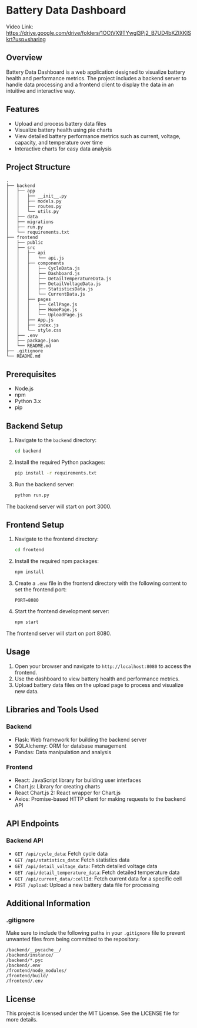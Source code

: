 # Battery Data Dashboard

Video Link: https://drive.google.com/drive/folders/1OCtVX9TYwgl3Pj2_B7UD4bKZlXKISkrt?usp=sharing

## Overview

Battery Data Dashboard is a web application designed to visualize battery health and performance metrics. The project includes a backend server to handle data processing and a frontend client to display the data in an intuitive and interactive way.

## Features

- Upload and process battery data files
- Visualize battery health using pie charts
- View detailed battery performance metrics such as current, voltage, capacity, and temperature over time
- Interactive charts for easy data analysis

## Project Structure

```
.
├── backend
│   ├── app
│   │   ├── __init__.py
│   │   ├── models.py
│   │   ├── routes.py
│   │   └── utils.py
│   ├── data
│   ├── migrations
│   ├── run.py
│   └── requirements.txt
├── frontend
│   ├── public
│   ├── src
│   │   ├── api
│   │   │   └── api.js
│   │   ├── components
│   │   │   ├── CycleData.js
│   │   │   ├── Dashboard.js
│   │   │   ├── DetailTemperatureData.js
│   │   │   ├── DetailVoltageData.js
│   │   │   ├── StatisticsData.js
│   │   │   └── CurrentData.js
│   │   ├── pages
│   │   │   ├── CellPage.js
│   │   │   ├── HomePage.js
│   │   │   └── UploadPage.js
│   │   ├── App.js
│   │   ├── index.js
│   │   └── style.css
│   ├── .env
│   ├── package.json
│   └── README.md
├── .gitignore
└── README.md
```

## Prerequisites

- Node.js
- npm
- Python 3.x
- pip

## Backend Setup

1. Navigate to the `backend` directory:
   ```sh
   cd backend
   ```

2. Install the required Python packages:
   ```sh
   pip install -r requirements.txt
   ```

3. Run the backend server:
   ```sh
   python run.py
   ```

The backend server will start on port 3000.

## Frontend Setup

1. Navigate to the frontend directory:
   ```sh
   cd frontend
   ```

2. Install the required npm packages:
   ```sh
   npm install
   ```

3. Create a `.env` file in the frontend directory with the following content to set the frontend port:
   ```
   PORT=8080
   ```

4. Start the frontend development server:
   ```sh
   npm start
   ```

The frontend server will start on port 8080.

## Usage

1. Open your browser and navigate to `http://localhost:8080` to access the frontend.
2. Use the dashboard to view battery health and performance metrics.
3. Upload battery data files on the upload page to process and visualize new data.

## Libraries and Tools Used

### Backend
- Flask: Web framework for building the backend server
- SQLAlchemy: ORM for database management
- Pandas: Data manipulation and analysis

### Frontend
- React: JavaScript library for building user interfaces
- Chart.js: Library for creating charts
- React Chart.js 2: React wrapper for Chart.js
- Axios: Promise-based HTTP client for making requests to the backend API

## API Endpoints

### Backend API
- `GET /api/cycle_data`: Fetch cycle data
- `GET /api/statistics_data`: Fetch statistics data
- `GET /api/detail_voltage_data`: Fetch detailed voltage data
- `GET /api/detail_temperature_data`: Fetch detailed temperature data
- `GET /api/current_data/:cellId`: Fetch current data for a specific cell
- `POST /upload`: Upload a new battery data file for processing

## Additional Information

### .gitignore

Make sure to include the following paths in your `.gitignore` file to prevent unwanted files from being committed to the repository:

```
/backend/__pycache__/
/backend/instance/
/backend/*.pyc
/backend/.env
/frontend/node_modules/
/frontend/build/
/frontend/.env
```

## License

This project is licensed under the MIT License. See the LICENSE file for more details.
